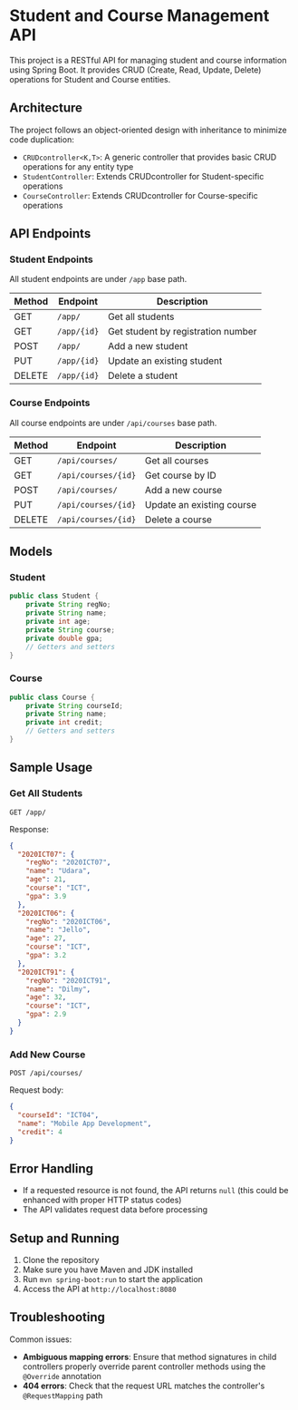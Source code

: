 # Student and Course Management API

This project is a RESTful API for managing student and course information using Spring Boot. It provides CRUD (Create, Read, Update, Delete) operations for Student and Course entities.

## Architecture

The project follows an object-oriented design with inheritance to minimize code duplication:

- `CRUDcontroller<K,T>`: A generic controller that provides basic CRUD operations for any entity type
- `StudentController`: Extends CRUDcontroller for Student-specific operations
- `CourseController`: Extends CRUDcontroller for Course-specific operations

## API Endpoints

### Student Endpoints

All student endpoints are under `/app` base path.

| Method | Endpoint | Description |
|--------|----------|-------------|
| GET    | `/app/`  | Get all students |
| GET    | `/app/{id}` | Get student by registration number |
| POST   | `/app/`  | Add a new student |
| PUT    | `/app/{id}` | Update an existing student |
| DELETE | `/app/{id}` | Delete a student |

### Course Endpoints

All course endpoints are under `/api/courses` base path.

| Method | Endpoint | Description |
|--------|----------|-------------|
| GET    | `/api/courses/` | Get all courses |
| GET    | `/api/courses/{id}` | Get course by ID |
| POST   | `/api/courses/` | Add a new course |
| PUT    | `/api/courses/{id}` | Update an existing course |
| DELETE | `/api/courses/{id}` | Delete a course |

## Models

### Student

```java
public class Student {
    private String regNo;
    private String name;
    private int age;
    private String course;
    private double gpa;
    // Getters and setters
}
```

### Course

```java
public class Course {
    private String courseId;
    private String name;
    private int credit;
    // Getters and setters
}
```

## Sample Usage

### Get All Students

```
GET /app/
```

Response:
```json
{
  "2020ICT07": {
    "regNo": "2020ICT07",
    "name": "Udara",
    "age": 21,
    "course": "ICT",
    "gpa": 3.9
  },
  "2020ICT06": {
    "regNo": "2020ICT06",
    "name": "Jello",
    "age": 27,
    "course": "ICT",
    "gpa": 3.2
  },
  "2020ICT91": {
    "regNo": "2020ICT91",
    "name": "Dilmy",
    "age": 32,
    "course": "ICT",
    "gpa": 2.9
  }
}
```

### Add New Course

```
POST /api/courses/
```

Request body:
```json
{
  "courseId": "ICT04",
  "name": "Mobile App Development",
  "credit": 4
}
```

## Error Handling

- If a requested resource is not found, the API returns `null` (this could be enhanced with proper HTTP status codes)
- The API validates request data before processing

## Setup and Running

1. Clone the repository
2. Make sure you have Maven and JDK installed
3. Run `mvn spring-boot:run` to start the application
4. Access the API at `http://localhost:8080`

## Troubleshooting

Common issues:

- **Ambiguous mapping errors**: Ensure that method signatures in child controllers properly override parent controller methods using the `@Override` annotation
- **404 errors**: Check that the request URL matches the controller's `@RequestMapping` path
